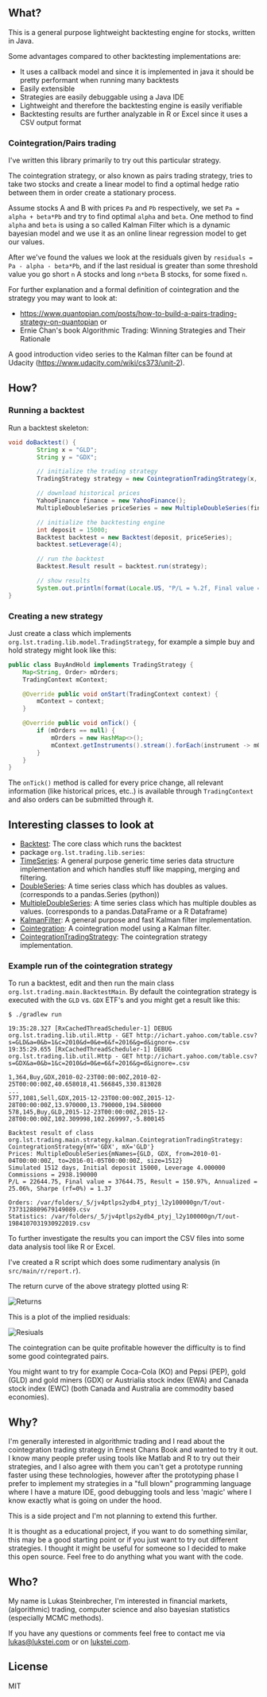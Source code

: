 ## What?

This is a general purpose lightweight backtesting engine for stocks, written in Java.

Some advantages compared to other backtesting implementations are:

* It uses a callback model and since it is implemented in java it should be pretty performant when running many backtests
* Easily extensible
* Strategies are easily debuggable using a Java IDE
* Lightweight and therefore the backtesting engine is easily verifiable
* Backtesting results are further analyzable in R or Excel since it uses a CSV output format


### Cointegration/Pairs trading

I've written this library primarily to try out this particular strategy.

The cointegration strategy, or also known as pairs trading strategy, tries to take two stocks and create a linear model to find a
optimal hedge ratio between them in order create a stationary process.

Assume stocks A and B with prices `Pa` and `Pb` respectively, we set `Pa = alpha + beta*Pb` and try to find optimal `alpha` and `beta`.
One method to find `alpha` and `beta` is using a so called Kalman Filter which is a dynamic bayesian model and we use it as an online linear regression model to get our values.

After we've found the values we look at the residuals given by `residuals = Pa - alpha - beta*Pb`,
and if the last residual is greater than some threshold value you go short `n` A stocks and long `n*beta` B stocks, for some fixed `n`.

For further explanation and a formal definition of cointegration and the strategy you may want to look at:

* https://www.quantopian.com/posts/how-to-build-a-pairs-trading-strategy-on-quantopian or
* Ernie Chan's book Algorithmic Trading: Winning Strategies and Their Rationale

A good introduction video series to the Kalman filter can be found at Udacity (https://www.udacity.com/wiki/cs373/unit-2).

## How?

### Running a backtest

Run a backtest skeleton:

```java
void doBacktest() {
        String x = "GLD";
        String y = "GDX";

        // initialize the trading strategy
        TradingStrategy strategy = new CointegrationTradingStrategy(x, y);

        // download historical prices
        YahooFinance finance = new YahooFinance();
        MultipleDoubleSeries priceSeries = new MultipleDoubleSeries(finance.getHistoricalAdjustedPrices(x).toBlocking().first(), finance.getHistoricalAdjustedPrices(y).toBlocking().first());

        // initialize the backtesting engine
        int deposit = 15000;
        Backtest backtest = new Backtest(deposit, priceSeries);
        backtest.setLeverage(4);

        // run the backtest
        Backtest.Result result = backtest.run(strategy);

        // show results
        System.out.println(format(Locale.US, "P/L = %.2f, Final value = %.2f, Result = %.2f%%, Annualized = %.2f%%, Sharpe (rf=0%%) = %.2f", result.getPl(), result.getFinalValue(), result.getReturn() * 100, result.getReturn() / (days / 251.) * 100, result.getSharpe()));
}
```

### Creating a new strategy

Just create a class which implements `org.lst.trading.lib.model.TradingStrategy`, for example a simple buy and hold strategy might look like this:

```java
public class BuyAndHold implements TradingStrategy {
    Map<String, Order> mOrders;
    TradingContext mContext;

    @Override public void onStart(TradingContext context) {
        mContext = context;
    }

    @Override public void onTick() {
        if (mOrders == null) {
            mOrders = new HashMap<>();
            mContext.getInstruments().stream().forEach(instrument -> mOrders.put(instrument, mContext.order(instrument, true, 1)));
        }
    }
}
```

The `onTick()` method is called for every price change, all relevant information (like historical prices, etc..) is available through
`TradingContext` and also orders can be submitted through it.


## Interesting classes to look at

* [Backtest](https://github.com/lukstei/trading-backtest/blob/master/src/main/java/org/lst/trading/lib/backtest/Backtest.java): The core class which runs the backtest
* package `org.lst.trading.lib.series`:
 * [TimeSeries](https://github.com/lukstei/trading-backtest/blob/master/src/main/java/org/lst/trading/lib/series/TimeSeries.java): A general purpose generic time series data structure implementation and which handles stuff like mapping, merging and filtering.
 * [DoubleSeries](https://github.com/lukstei/trading-backtest/blob/master/src/main/java/org/lst/trading/lib/series/DoubleSeries.java): A time series class which has doubles as values. (corresponds to a pandas.Series (python))
 * [MultipleDoubleSeries](https://github.com/lukstei/trading-backtest/blob/master/src/main/java/org/lst/trading/lib/series/MultipleDoubleSeries.java): A time series class which has multiple doubles as values. (corresponds to a pandas.DataFrame or a R Dataframe)
* [KalmanFilter](https://github.com/lukstei/trading-backtest/blob/master/src/main/java/org/lst/trading/main/strategy/kalman/KalmanFilter.java):  A general purpose and fast Kalman filter implementation.
* [Cointegration](https://github.com/lukstei/trading-backtest/blob/master/src/main/java/org/lst/trading/main/strategy/kalman/Cointegration.java):  A cointegration model using a Kalman filter.
* [CointegrationTradingStrategy](https://github.com/lukstei/trading-backtest/blob/master/src/main/java/org/lst/trading/main/strategy/kalman/CointegrationTradingStrategy.java):  The cointegration strategy implementation.


### Example run of the cointegration strategy

To run a backtest, edit and then run the main class `org.lst.trading.main.BacktestMain`.
By default the cointegration strategy is executed with the `GLD` vs. `GDX` ETF's and you might get a result like this:

`$ ./gradlew run`

```
19:35:28.327 [RxCachedThreadScheduler-1] DEBUG org.lst.trading.lib.util.Http - GET http://ichart.yahoo.com/table.csv?s=GLD&a=0&b=1&c=2010&d=0&e=6&f=2016&g=d&ignore=.csv
19:35:29.655 [RxCachedThreadScheduler-1] DEBUG org.lst.trading.lib.util.Http - GET http://ichart.yahoo.com/table.csv?s=GDX&a=0&b=1&c=2010&d=0&e=6&f=2016&g=d&ignore=.csv

1,364,Buy,GDX,2010-02-23T00:00:00Z,2010-02-25T00:00:00Z,40.658018,41.566845,330.813028
...
577,1081,Sell,GDX,2015-12-23T00:00:00Z,2015-12-28T00:00:00Z,13.970000,13.790000,194.580000
578,145,Buy,GLD,2015-12-23T00:00:00Z,2015-12-28T00:00:00Z,102.309998,102.269997,-5.800145

Backtest result of class org.lst.trading.main.strategy.kalman.CointegrationTradingStrategy: CointegrationStrategy{mY='GDX', mX='GLD'}
Prices: MultipleDoubleSeries{mNames={GLD, GDX, from=2010-01-04T00:00:00Z, to=2016-01-05T00:00:00Z, size=1512}
Simulated 1512 days, Initial deposit 15000, Leverage 4.000000
Commissions = 2938.190000
P/L = 22644.75, Final value = 37644.75, Result = 150.97%, Annualized = 25.06%, Sharpe (rf=0%) = 1.37

Orders: /var/folders/_5/jv4ptlps2ydb4_ptyj_l2y100000gn/T/out-7373128809679149089.csv
Statistics: /var/folders/_5/jv4ptlps2ydb4_ptyj_l2y100000gn/T/out-1984107031930922019.csv
```

To further investigate the results you can import the CSV files into some data analysis tool like R or Excel.

I've created a R script which does some rudimentary analysis (in `src/main/r/report.r`).

The return curve of the above strategy plotted using R:

![Returns](https://raw.githubusercontent.com/lukstei/trading-backtest/master/img/coint-returns.png)

This is a plot of the implied residuals:

![Resiuals](https://raw.githubusercontent.com/lukstei/trading-backtest/master/img/coint-residuals.png)

The cointegration can be quite profitable however the difficulty is to find some good cointegrated pairs.

You might want to try for example Coca-Cola (KO) and Pepsi (PEP), gold (GLD) and gold miners (GDX) or Austrialia stock index (EWA) and Canada stock index (EWC) (both Canada and Australia are commodity based economies).


## Why?

I'm generally interested in algorithmic trading and I read about the cointegration trading strategy in Ernest Chans Book and wanted to try it out.
I know many people prefer using tools like Matlab and R to try out their strategies, and I also agree with them you can't get
a prototype running faster using these technologies, however after the prototyping phase I prefer to implement my strategies
in a "full blown" programming language where I have a mature IDE, good debugging tools and less 'magic' where I know exactly what is going on under the hood.

This is a side project and I'm not planning to extend this further.

It is thought as a educational project, if you want to do something similar, this may be a good starting point or if you just want to try out different strategies.
I thought it might be useful for someone so I decided to make this open source.
Feel free to do anything what you want with the code.

## Who?

My name is Lukas Steinbrecher, I'm interested in financial markets, (algorithmic) trading, computer science and also bayesian statistics (especially MCMC methods).

If you have any questions or comments feel free to contact me via lukas@lukstei.com or on [lukstei.com](https://lukstei.com).

## License

MIT
